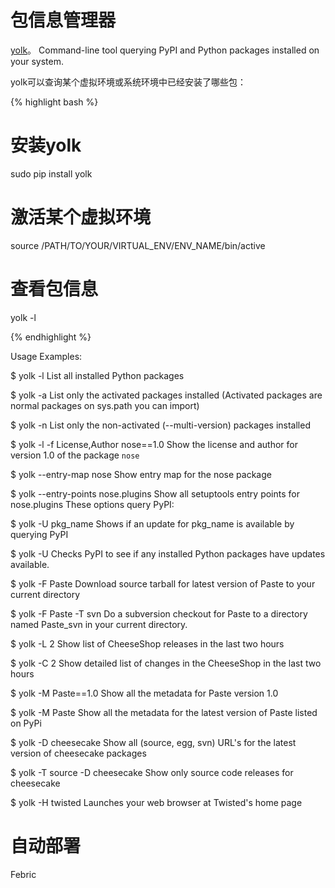 # 包信息管理器


[yolk](https://pypi.python.org/pypi/yolk)。
Command-line tool querying PyPI and Python packages installed on your system.

yolk可以查询某个虚拟环境或系统环境中已经安装了哪些包：

{% highlight bash %}

  # 安装yolk
  sudo pip install yolk

  # 激活某个虚拟环境
  source /PATH/TO/YOUR/VIRTUAL_ENV/ENV_NAME/bin/active

  # 查看包信息
  yolk -l

{% endhighlight %}




Usage Examples:

$ yolk -l
     List all installed Python packages

$ yolk -a
     List only the activated packages installed (Activated packages are normal packages on sys.path you can import)

$ yolk -n
     List only the non-activated (--multi-version) packages installed

$ yolk -l -f License,Author nose==1.0
     Show the license and author for version 1.0 of the package `nose`

$ yolk --entry-map nose
     Show entry map for the nose package

$ yolk --entry-points nose.plugins
     Show all setuptools entry points for nose.plugins
These options query PyPI:

$ yolk -U pkg_name
     Shows if an update for pkg_name is available by querying PyPI

$ yolk -U
     Checks PyPI to see if any installed Python packages have updates available.

$ yolk -F Paste
     Download source tarball for latest version of Paste to your current directory

$ yolk -F Paste -T svn
     Do a subversion checkout for Paste to a directory named Paste_svn in your current directory.

$ yolk -L 2
     Show list of CheeseShop releases in the last two hours

$ yolk -C 2
     Show detailed list of changes in the CheeseShop in the last two hours

$ yolk -M Paste==1.0
     Show all the metadata for Paste version 1.0

$ yolk -M Paste
     Show all the metadata for the latest version of Paste listed on PyPi

$ yolk -D cheesecake
     Show all (source, egg, svn) URL's for the latest version of cheesecake packages

 $ yolk -T source -D cheesecake
     Show only source code releases for cheesecake

 $ yolk -H twisted
     Launches your web browser at Twisted's home page

# 自动部署

Febric